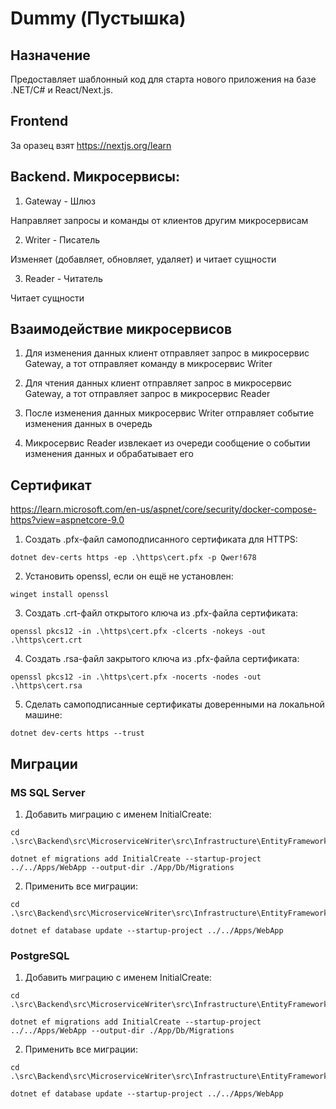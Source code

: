 # Dummy (Пустышка)

## Назначение

Предоставляет шаблонный код для старта нового приложения на базе .NET/C# и React/Next.js.

## Frontend

За оразец взят https://nextjs.org/learn

## Backend. Микросервисы:

1. Gateway - Шлюз

Направляет запросы и команды от клиентов другим микросервисам

2. Writer - Писатель

Изменяет (добавляет, обновляет, удаляет) и читает сущности

3. Reader - Читатель

Читает сущности

## Взаимодействие микросервисов

1. Для изменения данных клиент отправляет запрос в микросервис Gateway, а тот отправляет команду в микросервис Writer

2. Для чтения данных клиент отправляет запрос в микросервис Gateway, а тот отправляет запрос в микросервис Reader

3. После изменения данных микросервис Writer отправляет событие изменения данных в очередь

4. Микросервис Reader извлекает из очереди сообщение о событии изменения данных и обрабатывает его

## Сертификат

https://learn.microsoft.com/en-us/aspnet/core/security/docker-compose-https?view=aspnetcore-9.0

1. Создать .pfx-файл самоподписанного сертификата для HTTPS:

```
dotnet dev-certs https -ep .\https\cert.pfx -p Qwer!678
```

2. Установить openssl, если он ещё не установлен:

```
winget install openssl
```

3. Создать .crt-файл открытого ключа из .pfx-файла сертификата:

```
openssl pkcs12 -in .\https\cert.pfx -clcerts -nokeys -out .\https\cert.crt
```

4. Создать .rsa-файл закрытого ключа из .pfx-файла сертификата:

```
openssl pkcs12 -in .\https\cert.pfx -nocerts -nodes -out .\https\cert.rsa
```

5. Сделать самоподписанные сертификаты доверенными на локальной машине:

```
dotnet dev-certs https --trust
```

## Миграции

### MS SQL Server

1. Добавить миграцию с именем InitialCreate:

```
cd .\src\Backend\src\MicroserviceWriter\src\Infrastructure\EntityFrameworkForMSSQLServer

dotnet ef migrations add InitialCreate --startup-project ../../Apps/WebApp --output-dir ./App/Db/Migrations
```

2. Применить все миграции:

```
cd .\src\Backend\src\MicroserviceWriter\src\Infrastructure\EntityFrameworkForMSSQLServer

dotnet ef database update --startup-project ../../Apps/WebApp
```

### PostgreSQL

1. Добавить миграцию с именем InitialCreate:

```
cd .\src\Backend\src\MicroserviceWriter\src\Infrastructure\EntityFrameworkForPostgreSQL

dotnet ef migrations add InitialCreate --startup-project ../../Apps/WebApp --output-dir ./App/Db/Migrations
```

2. Применить все миграции:

```
cd .\src\Backend\src\MicroserviceWriter\src\Infrastructure\EntityFrameworkForPostgreSQL

dotnet ef database update --startup-project ../../Apps/WebApp
```
